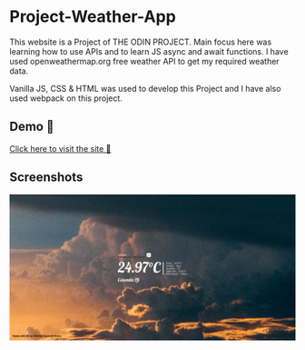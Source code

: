 
# Project-Weather-App

This website is a Project of THE ODIN PROJECT. Main focus here was
learning how to use APIs and to learn JS async and await functions. I have used openweathermap.org free 
weather API to get my required weather data.


Vanilla JS, CSS & HTML was used to develop this Project and I have also used webpack on this project.


## Demo 🔗

[Click here to visit the site 🔗](https://githmin.github.io/Project-Weather-App/)


## Screenshots

![App Screenshot](https://raw.githubusercontent.com/githmin/Project-Weather-App/main/Screenshot.png)

